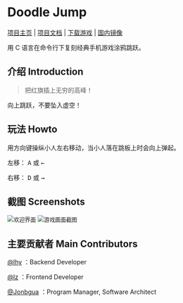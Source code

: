 # Doodle  Jump

[项目主页](https://github.com/nlstudio/doodleJump) | [项目文档](https://doodlejump.nlstudio.jonbgua.com/) | [下载游戏](https://github.com/nlstudio/doodleJump/releases/latest) | [国内镜像](https://nlstudio.coding.net/p/doodlejump/d/doodlejump/git)

用 C 语言在命令行下复刻经典手机游戏涂鸦跳跃。

## 介绍	Introduction

> 把红旗插上无穷的高峰！

向上跳跃，不要坠入虚空！

## 玩法	Howto

用方向键操纵小人左右移动，当小人落在跳板上时会向上弹起。

左移： <kbd>A</kbd> 或 <kbd>←</kbd> 

右移： <kbd>D</kbd> 或 <kbd>→</kbd> 

## 截图	Screenshots

<img src="https://doodlejump.nlstudio.jonbgua.com/img/welcome-screen-v1.3.2.png" alt="欢迎界面" style="zoom:90%;" />

<img src="https://doodlejump.nlstudio.jonbgua.com/img/screenshot-v1.2.0.png" alt="游戏画面截图" style="zoom:90%;" />

## 主要贡献者	Main Contributors

[@lhy](https://github.com/lhy1210302421) ：Backend Developer

[@lz](https://nlstudio.coding.net/u/PAzwnJgvDc) ：Frontend Developer

[@Jonbgua](https://github.com/JiangGua) ：Program Manager, Software Architect
